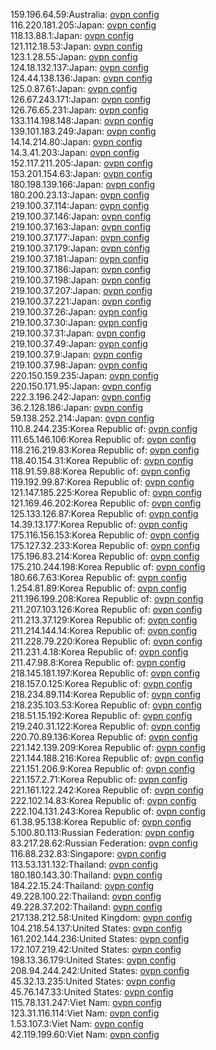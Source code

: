 159.196.64.59:Australia: [ovpn config](vpn/159_196_64_59.ovpn)  
116.220.181.205:Japan: [ovpn config](vpn/116_220_181_205.ovpn)  
118.13.88.1:Japan: [ovpn config](vpn/118_13_88_1.ovpn)  
121.112.18.53:Japan: [ovpn config](vpn/121_112_18_53.ovpn)  
123.1.28.55:Japan: [ovpn config](vpn/123_1_28_55.ovpn)  
124.18.132.137:Japan: [ovpn config](vpn/124_18_132_137.ovpn)  
124.44.138.136:Japan: [ovpn config](vpn/124_44_138_136.ovpn)  
125.0.87.61:Japan: [ovpn config](vpn/125_0_87_61.ovpn)  
126.67.243.171:Japan: [ovpn config](vpn/126_67_243_171.ovpn)  
126.76.65.231:Japan: [ovpn config](vpn/126_76_65_231.ovpn)  
133.114.198.148:Japan: [ovpn config](vpn/133_114_198_148.ovpn)  
139.101.183.249:Japan: [ovpn config](vpn/139_101_183_249.ovpn)  
14.14.214.80:Japan: [ovpn config](vpn/14_14_214_80.ovpn)  
14.3.41.203:Japan: [ovpn config](vpn/14_3_41_203.ovpn)  
152.117.211.205:Japan: [ovpn config](vpn/152_117_211_205.ovpn)  
153.201.154.63:Japan: [ovpn config](vpn/153_201_154_63.ovpn)  
180.198.139.166:Japan: [ovpn config](vpn/180_198_139_166.ovpn)  
180.200.23.13:Japan: [ovpn config](vpn/180_200_23_13.ovpn)  
219.100.37.114:Japan: [ovpn config](vpn/219_100_37_114.ovpn)  
219.100.37.146:Japan: [ovpn config](vpn/219_100_37_146.ovpn)  
219.100.37.163:Japan: [ovpn config](vpn/219_100_37_163.ovpn)  
219.100.37.177:Japan: [ovpn config](vpn/219_100_37_177.ovpn)  
219.100.37.179:Japan: [ovpn config](vpn/219_100_37_179.ovpn)  
219.100.37.181:Japan: [ovpn config](vpn/219_100_37_181.ovpn)  
219.100.37.186:Japan: [ovpn config](vpn/219_100_37_186.ovpn)  
219.100.37.198:Japan: [ovpn config](vpn/219_100_37_198.ovpn)  
219.100.37.207:Japan: [ovpn config](vpn/219_100_37_207.ovpn)  
219.100.37.221:Japan: [ovpn config](vpn/219_100_37_221.ovpn)  
219.100.37.26:Japan: [ovpn config](vpn/219_100_37_26.ovpn)  
219.100.37.30:Japan: [ovpn config](vpn/219_100_37_30.ovpn)  
219.100.37.31:Japan: [ovpn config](vpn/219_100_37_31.ovpn)  
219.100.37.49:Japan: [ovpn config](vpn/219_100_37_49.ovpn)  
219.100.37.9:Japan: [ovpn config](vpn/219_100_37_9.ovpn)  
219.100.37.98:Japan: [ovpn config](vpn/219_100_37_98.ovpn)  
220.150.159.235:Japan: [ovpn config](vpn/220_150_159_235.ovpn)  
220.150.171.95:Japan: [ovpn config](vpn/220_150_171_95.ovpn)  
222.3.196.242:Japan: [ovpn config](vpn/222_3_196_242.ovpn)  
36.2.128.186:Japan: [ovpn config](vpn/36_2_128_186.ovpn)  
59.138.252.214:Japan: [ovpn config](vpn/59_138_252_214.ovpn)  
110.8.244.235:Korea Republic of: [ovpn config](vpn/110_8_244_235.ovpn)  
111.65.146.106:Korea Republic of: [ovpn config](vpn/111_65_146_106.ovpn)  
118.216.219.83:Korea Republic of: [ovpn config](vpn/118_216_219_83.ovpn)  
118.40.154.31:Korea Republic of: [ovpn config](vpn/118_40_154_31.ovpn)  
118.91.59.88:Korea Republic of: [ovpn config](vpn/118_91_59_88.ovpn)  
119.192.99.87:Korea Republic of: [ovpn config](vpn/119_192_99_87.ovpn)  
121.147.185.225:Korea Republic of: [ovpn config](vpn/121_147_185_225.ovpn)  
121.169.46.202:Korea Republic of: [ovpn config](vpn/121_169_46_202.ovpn)  
125.133.126.87:Korea Republic of: [ovpn config](vpn/125_133_126_87.ovpn)  
14.39.13.177:Korea Republic of: [ovpn config](vpn/14_39_13_177.ovpn)  
175.116.156.153:Korea Republic of: [ovpn config](vpn/175_116_156_153.ovpn)  
175.127.32.233:Korea Republic of: [ovpn config](vpn/175_127_32_233.ovpn)  
175.196.83.214:Korea Republic of: [ovpn config](vpn/175_196_83_214.ovpn)  
175.210.244.198:Korea Republic of: [ovpn config](vpn/175_210_244_198.ovpn)  
180.66.7.63:Korea Republic of: [ovpn config](vpn/180_66_7_63.ovpn)  
1.254.81.89:Korea Republic of: [ovpn config](vpn/1_254_81_89.ovpn)  
211.196.199.208:Korea Republic of: [ovpn config](vpn/211_196_199_208.ovpn)  
211.207.103.126:Korea Republic of: [ovpn config](vpn/211_207_103_126.ovpn)  
211.213.37.129:Korea Republic of: [ovpn config](vpn/211_213_37_129.ovpn)  
211.214.144.14:Korea Republic of: [ovpn config](vpn/211_214_144_14.ovpn)  
211.228.79.220:Korea Republic of: [ovpn config](vpn/211_228_79_220.ovpn)  
211.231.4.18:Korea Republic of: [ovpn config](vpn/211_231_4_18.ovpn)  
211.47.98.8:Korea Republic of: [ovpn config](vpn/211_47_98_8.ovpn)  
218.145.181.197:Korea Republic of: [ovpn config](vpn/218_145_181_197.ovpn)  
218.157.0.125:Korea Republic of: [ovpn config](vpn/218_157_0_125.ovpn)  
218.234.89.114:Korea Republic of: [ovpn config](vpn/218_234_89_114.ovpn)  
218.235.103.53:Korea Republic of: [ovpn config](vpn/218_235_103_53.ovpn)  
218.51.15.192:Korea Republic of: [ovpn config](vpn/218_51_15_192.ovpn)  
219.240.31.122:Korea Republic of: [ovpn config](vpn/219_240_31_122.ovpn)  
220.70.89.136:Korea Republic of: [ovpn config](vpn/220_70_89_136.ovpn)  
221.142.139.209:Korea Republic of: [ovpn config](vpn/221_142_139_209.ovpn)  
221.144.188.216:Korea Republic of: [ovpn config](vpn/221_144_188_216.ovpn)  
221.151.206.9:Korea Republic of: [ovpn config](vpn/221_151_206_9.ovpn)  
221.157.2.71:Korea Republic of: [ovpn config](vpn/221_157_2_71.ovpn)  
221.161.122.242:Korea Republic of: [ovpn config](vpn/221_161_122_242.ovpn)  
222.102.14.83:Korea Republic of: [ovpn config](vpn/222_102_14_83.ovpn)  
222.104.131.243:Korea Republic of: [ovpn config](vpn/222_104_131_243.ovpn)  
61.38.95.138:Korea Republic of: [ovpn config](vpn/61_38_95_138.ovpn)  
5.100.80.113:Russian Federation: [ovpn config](vpn/5_100_80_113.ovpn)  
83.217.28.62:Russian Federation: [ovpn config](vpn/83_217_28_62.ovpn)  
116.88.232.83:Singapore: [ovpn config](vpn/116_88_232_83.ovpn)  
113.53.131.132:Thailand: [ovpn config](vpn/113_53_131_132.ovpn)  
180.180.143.30:Thailand: [ovpn config](vpn/180_180_143_30.ovpn)  
184.22.15.24:Thailand: [ovpn config](vpn/184_22_15_24.ovpn)  
49.228.100.22:Thailand: [ovpn config](vpn/49_228_100_22.ovpn)  
49.228.37.202:Thailand: [ovpn config](vpn/49_228_37_202.ovpn)  
217.138.212.58:United Kingdom: [ovpn config](vpn/217_138_212_58.ovpn)  
104.218.54.137:United States: [ovpn config](vpn/104_218_54_137.ovpn)  
161.202.144.236:United States: [ovpn config](vpn/161_202_144_236.ovpn)  
172.107.219.42:United States: [ovpn config](vpn/172_107_219_42.ovpn)  
198.13.36.179:United States: [ovpn config](vpn/198_13_36_179.ovpn)  
208.94.244.242:United States: [ovpn config](vpn/208_94_244_242.ovpn)  
45.32.13.235:United States: [ovpn config](vpn/45_32_13_235.ovpn)  
45.76.147.33:United States: [ovpn config](vpn/45_76_147_33.ovpn)  
115.78.131.247:Viet Nam: [ovpn config](vpn/115_78_131_247.ovpn)  
123.31.116.114:Viet Nam: [ovpn config](vpn/123_31_116_114.ovpn)  
1.53.107.3:Viet Nam: [ovpn config](vpn/1_53_107_3.ovpn)  
42.119.199.60:Viet Nam: [ovpn config](vpn/42_119_199_60.ovpn)  

